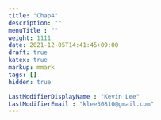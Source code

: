 ```yaml
---
title: "Chap4"
description: ""
menuTitle : ""
weight: 1111
date: 2021-12-05T14:41:45+09:00
draft: true
katex: true
markup: mmark
tags: []
hidden: true

LastModifierDisplayName : "Kevin Lee"
LastModifierEmail : "klee30810@gmail.com"
---
```


